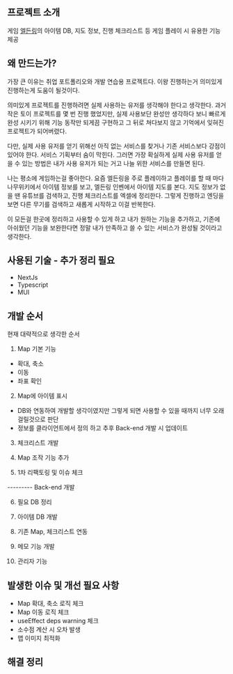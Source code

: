 ## 프로젝트 소개
게임 [엘든링](https://namu.wiki/w/%EC%97%98%EB%93%A0%20%EB%A7%81)의 아이템 DB, 지도 정보, 진행 체크리스트 등
게임 플레이 시 유용한 기능 제공


## 왜 만드는가?
가장 큰 이유는 취업 포트폴리오와 개발 연습용 프로젝트다.
이왕 진행하는거 의미있게 진행하는게 도움이 될것이다.

의미있게 프로젝트를 진행하려면 실제 사용하는 유저를 생각해야 한다고 생각한다.
과거 작은 토이 프로젝트를 몇 번 진행 했었지만, 실제 사용보단 완성만 생각하다 보니
빠르게 완성 시키기 위해 기능 동작만 되게끔 구현하고 그 뒤로 쳐다보지 않고
기억에서 잊혀진 프로젝트가 되어버렸다.

다만, 실제 사용 유저를 얻기 위해선 아직 없는 서비스를 찾거나 기존 서비스보다 강점이 있어야 한다.
서비스 기획부터 숨이 막힌다.
그러면 가장 확실하게 실제 사용 유저를 얻을 수 있는 방법은 내가 사용 유저가 되는 거고
나늘 위한 서비스를 만들면 된다.

나는 평소에 게임하는걸 좋아한다.
요즘 엘든링을 주로 플레이하고 플레이를 할 때 마다
나무위키에서 아이템 정보를 보고, 엘든링 인벤에서 아이템 지도를 본다.
지도 정보가 없을 땐 유튜브를 검색하고, 진행 체크리스트를 엑셀에 정리한다.
그렇게 진행하고 엔딩을 보면 다른 무기를 검색하고 새롭게 시작하고 이걸 반복한다.

이 모든걸 한곳에 정리하고 사용할 수 있게 하고
내가 원하는 기능을 추가하고, 기존에 아쉬웠던 기능을 보완한다면
정말 내가 만족하고 쓸 수 있는 서비스가 완성될 것이라고 생각한다.


## 사용된 기술 - 추가 정리 필요
- NextJs
- Typescript
- MUI


## 개발 순서
현재 대략적으로 생각한 순서

1. Map 기본 기능
  - 확대, 축소
  - 이동
  - 좌표 확인

2. Map에 아이템 표시
  - DB와 연동하여 개발할 생각이였지만 그렇게 되면 사용할 수 있을 때까지 너무 오래걸릴것으로 판단
  - 정보를 클라이언트에서 정의 하고 추후 Back-end 개발 시 업데이트

3. 체크리스트 개발

4. Map 조작 기능 추가

5. 1차 리팩토링 및 이슈 체크

--------- Back-end 개발

6. 필요 DB 정리

7. 아이템 DB 개발

8. 기존 Map, 체크리스트 연동

9. 메모 기능 개발

10. 관리자 기능


## 발생한 이슈 및 개선 필요 사항
- Map 확대, 축소 로직 체크
- Map 이동 로직 체크
- useEffect deps warning 체크
- 소수점 계산 시 오차 발생
- 맵 이미지 최적화


## 해결 정리